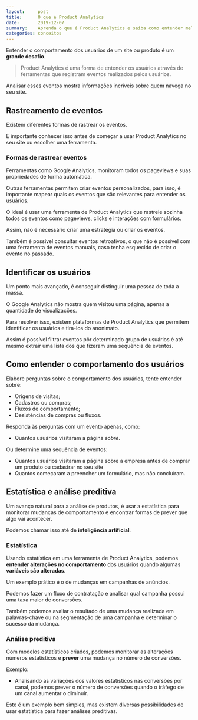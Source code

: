 ```yaml
---
layout:     post
title:      O que é Product Analytics
date:       2019-12-07
summary:    Aprenda o que é Product Analytics e saiba como entender melhor seus visitantes.
categories: conceitos
---
```


Entender o comportamento dos usuários de um site ou produto é um **grande desafio**.

> Product Analytics é uma forma de entender os usuários através de ferramentas que registram eventos realizados pelos usuários.

Analisar esses eventos mostra informações incríveis sobre quem navega no seu site.

## Rastreamento de eventos

Existem diferentes formas de rastrear os eventos. 

É importante conhecer isso antes de começar a usar Product Analytics no seu site ou escolher uma ferramenta.

### Formas de rastrear eventos

Ferramentas como Google Analytics, monitoram todos os pageviews e suas propriedades de forma automática.

Outras ferramentas permitem criar eventos personalizados, para isso, é importante mapear quais os eventos que são relevantes para entender os usuários.

O ideal é usar uma ferramenta de Product Analytics que rastreie sozinha todos os eventos como pageviews, clicks e interações com formulários.

Assim, não é necessário criar uma estratégia ou criar os eventos.

Também é possível consultar eventos retroativos, o que não é possível com uma ferramenta de eventos manuais, caso tenha esquecido de criar o evento no passado.

## Identificar os usuários

Um ponto mais avançado, é conseguir distinguir uma pessoa de toda a massa. 

O Google Analytics não mostra quem visitou uma página, apenas a quantidade de visualizacões.

Para resolver isso, existem plataformas de Product Analytics que permitem identificar os usuários e tira-los do anonimato. 

Assim é possível filtrar eventos pôr determinado grupo de usuários é até mesmo extrair uma lista dos que fizeram uma sequência de eventos.

## Como entender o comportamento dos usuários

Elabore perguntas sobre o comportamento dos usuários, tente entender sobre:

- Origens de visitas;
- Cadastros ou compras;
- Fluxos de comportamento;
- Desistências de compras ou fluxos.

Responda às perguntas com um evento apenas, como:

* Quantos usuários visitaram a página *sobre*.

Ou determine uma sequência de eventos:

* Quantos usuários visitaram a página sobre a empresa antes de comprar um produto ou cadastrar no seu site
* Quantos começaram a preencher um formulário, mas não concluíram.

## Estatística e análise preditiva

Um avanço natural para a análise de produtos, é usar a estatística para monitorar mudanças de comportamento e encontrar formas de prever que algo vai acontecer. 

Podemos chamar isso até de **inteligência artificial**.

### Estatística

Usando estatística em uma ferramenta de Product Analytics, podemos **entender alterações no comportamento** dos usuários quando algumas **variáveis são alteradas**.

Um exemplo prático é o de mudanças em campanhas de anúncios. 

Podemos fazer um fluxo de contratação e analisar qual campanha possui uma taxa maior de conversões.

Também podemos avaliar o resultado de uma mudança realizada em palavras-chave ou na segmentação de uma campanha e determinar o sucesso da mudança.

### Análise preditiva

Com modelos estatísticos criados, podemos monitorar as alterações números estatísticos e **prever** uma mudança no número de conversões.

Exemplo:

* Analisando as variações dos valores estatísticos nas conversões por canal, podemos prever o número de conversões quando o tráfego de um canal aumentar o diminuir.

Este é um exemplo bem simples, mas existem diversas possibilidades de usar estatística para fazer análises preditivas.
